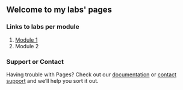 ## Welcome to my labs' pages


### Links to labs per module
1. [Module 1](https://docs.github.com/categories/github-pages-basics/)
2. Module 2

### Support or Contact

Having trouble with Pages? Check out our [documentation](https://docs.github.com/categories/github-pages-basics/) or [contact support](https://support.github.com/contact) and we’ll help you sort it out.
